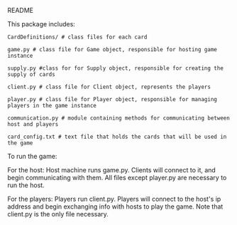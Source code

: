 README

This package includes:

    CardDefinitions/ # class files for each card

    game.py # class file for Game object, responsible for hosting game instance

    supply.py #class for for Supply object, responsible for creating the supply of cards

    client.py # class file for Client object, represents the players

    player.py # class file for Player object, responsible for managing players in the game instance

    communication.py # module containing methods for communicating between host and players

    card_config.txt # text file that holds the cards that will be used in the game


To run the game:

For the host:
    Host machine runs game.py. Clients will connect to it, and begin communicating with them.
    All files except player.py are necessary to run the host.

For the players:
    Players run client.py. Players will connect to the host's ip address and begin exchanging info with hosts to play the game.
    Note that client.py is the only file necessary.

